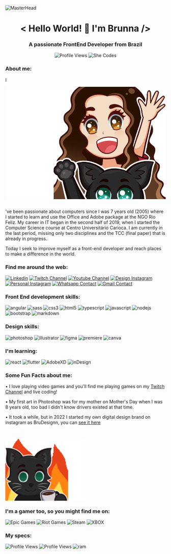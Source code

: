 ![MasterHead](https://user-images.githubusercontent.com/95478989/198955082-6e78ebb5-e1e4-49f9-8d32-6e5af3984dcd.gif)

<h1 align="center">< Hello World! 👋 I'm Brunna /></h1>
<h3 align="center">A passionate FrontEnd Developer from Brazil</h3>
<div align="center" >
    <span><img src="https://komarev.com/ghpvc/?username=brunnamattos&label=Profile%20views&color=5C3099&style=for-the-badge" alt="Profile Views" /></span>
    <span><img src="https://img.shields.io/badge/She_Codes-&#10084;-ED1C24.svg?style=for-the-badge" alt="She Codes" /></span>
</div>

<div>
    <h3>About me:</h3>
    <img src="6.png" width="500" align="right" style="margin: 30px 0" alt="my emote" />
    <span style="margin-top: 30px">I've been passionate about computers since I was 7 years old (2005) where I started to learn and use the Office and Adobe package at the NGO Rio Feliz. My career in IT began in the second half of 2019, when I started the Computer Science course at Centro Universitário Carioca. I am currently in the last period, missing only two disciplines and the TCC (final paper) that is already in progress.
        <p>Today I seek to improve myself as a front-end developer and reach places to make a difference in the world.</p>
    </span>
</div>

<h3>Find me around the web:</h3>
<span><a href="https://www.linkedin.com/in/brunna-mattos/"><img src="https://img.shields.io/badge/LinkedIn-0077B5?style=for-the-badge&logo=linkedin&logoColor=white" alt="Linkedin" /></a></span>
<span><a href="https://www.twitch.tv/kayzeri/"><img src="https://img.shields.io/badge/Twitch-9146FF?style=for-the-badge&logo=twitch&logoColor=white" alt="Twitch Channel" /></a></span>
<span><a href="https://www.youtube.com/channel/UCXtd4vmRoaDH2PXo2fLElVg"><img src="https://img.shields.io/badge/YouTube-FF0000?style=for-the-badge&logo=youtube&logoColor=white" alt="Youtube Channel" /></a></span>
<span><a href="https://www.linkedin.com/in/brudesignn_/"><img src="https://img.shields.io/badge/Design_Instagram-E4405F?style=for-the-badge&logo=instagram&logoColor=white" alt="Design Instagram" /></a></span>
<span><a href="https://www.linkedin.com/in/brunna-mattos/"><img src="https://img.shields.io/badge/Personal_Instagram-E4405F?style=for-the-badge&logo=instagram&logoColor=white" alt="Personal Instagram" /></a></span>
<span><a href="http://wa.me/5521972808887/"><img src="https://img.shields.io/badge/WhatsApp-25D366?style=for-the-badge&logo=whatsapp&logoColor=white" alt="Whatsapp Contact" /></a></span>
<span><a href="mailto:rjbrunnamattos@gmail.com"><img src="https://img.shields.io/badge/Gmail-D14836?style=for-the-badge&logo=gmail&logoColor=white" alt="Gmail Contact" /></a></span>

<h3>Front End development skills:</h3>
<span><img src="https://img.shields.io/badge/Angular-DD0031?style=for-the-badge&logo=angular&logoColor=white" alt="angular" /></span>
<span><img src="https://img.shields.io/badge/Sass-CC6699?style=for-the-badge&logo=sass&logoColor=white" alt="sass" /></span>
<span><img src="https://img.shields.io/badge/CSS3-1572B6?style=for-the-badge&logo=css3&logoColor=white" alt="css3" /></span>
<span><img src="https://img.shields.io/badge/HTML5-E34F26?style=for-the-badge&logo=html5&logoColor=white" alt="html5" /></span>
<span><img src="https://img.shields.io/badge/TypeScript-007ACC?style=for-the-badge&logo=typescript&logoColor=white" alt="typescript" /></span>
<span><img src="https://img.shields.io/badge/JavaScript-323330?style=for-the-badge&logo=javascript&logoColor=F7DF1E" alt="javascript" /></span>
<span><img src="https://img.shields.io/badge/Node.js-43853D?style=for-the-badge&logo=node.js&logoColor=white" alt="nodejs" /></span>
<span><img src="https://img.shields.io/badge/Bootstrap-563D7C?style=for-the-badge&logo=bootstrap&logoColor=white" alt="bootstrap" /></span>
<span><img src="https://img.shields.io/badge/Markdown-000000?style=for-the-badge&logo=markdown&logoColor=white" alt="markdown" /></span>

<h3>Design skills:</h3>
<span><img src="https://img.shields.io/badge/Adobe%20Photoshop-31A8FF?style=for-the-badge&logo=Adobe%20Photoshop&logoColor=black" alt="photoshop" /></span>
<span><img src="https://img.shields.io/badge/Adobe%20Illustrator-FF9A00?style=for-the-badge&logo=adobe%20illustrator&logoColor=white" alt="illustrator" /></span>
<span><img src="https://img.shields.io/badge/Figma-F24E1E?style=for-the-badge&logo=figma&logoColor=white" alt="figma" /></span>
<span><img src="https://img.shields.io/badge/Adobe%20Premiere%20Pro-9999FF?style=for-the-badge&logo=Adobe%20Premiere%20Pro&logoColor=white" alt="premiere" /></span>
<span><img src="https://img.shields.io/badge/Canva-%2300C4CC.svg?&style=for-the-badge&logo=Canva&logoColor=white" alt="canva" /></span>

<h3>I'm learning:</h3>
<span><img src="https://img.shields.io/badge/React-20232A?style=for-the-badge&logo=react&logoColor=61DAFB" alt="react" /></span>
<span><img src="https://img.shields.io/badge/Flutter-02569B?style=for-the-badge&logo=flutter&logoColor=white" alt="flutter" /></span>
<span><img src="https://img.shields.io/badge/Adobe%20XD-470137?style=for-the-badge&logo=Adobe%20XD&logoColor=#FF61F6" alt="AdobeXD" /></span>
<span><img src="https://img.shields.io/badge/Adobe%20InDesign-FF3366?style=for-the-badge&logo=Adobe%20InDesign&logoColor=white" alt="inDesign" /></span>

<h3>Some Fun Facts about me:</h3>
<div>
    <p>• I love playing video games and you'll find me playing games on my <a href="https://twitch.tv/kayzeri">Twitch Channel</a> and live coding!</p>
    <p>• My first art in Photoshop was for my mother on Mother's Day when I was 8 years old, too bad I didn't know drivers existed at that time.</p>
    <p>• It took a while, but in 2022 I started my own digital design brand on instagram as BruDesignn, you can <a href="https://www.instagram.com/brudesignn_/">see it here</a></p>
</div>

<h1></h1>
<img src="that-is-fine.gif" width="250" align="left" alt="my cat emote" />
<div style="display: inline-block;">
    <h3>I'm a gamer too, so you might find me on:</h3>
    <span><img src="https://img.shields.io/badge/Epic_Games_|_kai_seri-313131?style=for-the-badge&logo=Epic%20Games&logoColor=white" alt="Epic Games" /></span>
    <span><img src="https://img.shields.io/badge/Riot_Games_|_kayseri-D32936?style=for-the-badge&logo=riot-games&logoColor=white" alt="Riot Games" /></span>
    <span><img src="https://img.shields.io/badge/Steam_|_kayseri-000000?style=for-the-badge&logo=steam&logoColor=white" alt="Steam" /></span>
    <span><img src="https://img.shields.io/badge/Xbox_|_LITTLE_BUUH-107C10?style=for-the-badge&logo=xbox&logoColor=white" alt="XBOX" /></span>
</div>

<h3>My specs:</h3>
<span><img src="https://img.shields.io/badge/AMD-Ryzen_7_5700X-ED1C24?style=for-the-badge&logo=amd&logoColor=white" alt="Profile Views" /></span>
<span><img src="https://img.shields.io/badge/AMD-Radeon RX_5600_XT-ED1C24?style=for-the-badge&logo=amd&logoColor=white" alt="Profile Views" /></span>
<span><img src="https://img.shields.io/badge/RAM-XPG 32gb-ED1C24.svg?style=for-the-badge" alt="ram" /></span>

<h1></h1>
